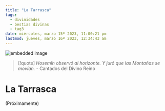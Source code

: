 ```yaml
---
title: "La Tarrasca"
tags:
  - divinidades
  - bestias divinas
  - tag3
date: miércoles, marzo 15º 2023, 11:00:21 pm
lastmod: jueves, marzo 16º 2023, 12:34:43 am
---
```


![embedded image](https://assets.legendkeeper.com/127ea69e-67ae-47ae-8ce9-0dd55b5b73b2.png "Attachment")

>[!quote]
> _Hosemîn observó al horizonte. Y juró que las Montañas se movían._
>\- Cantados del Divino Reino

# La Tarrasca

(Próximamente)